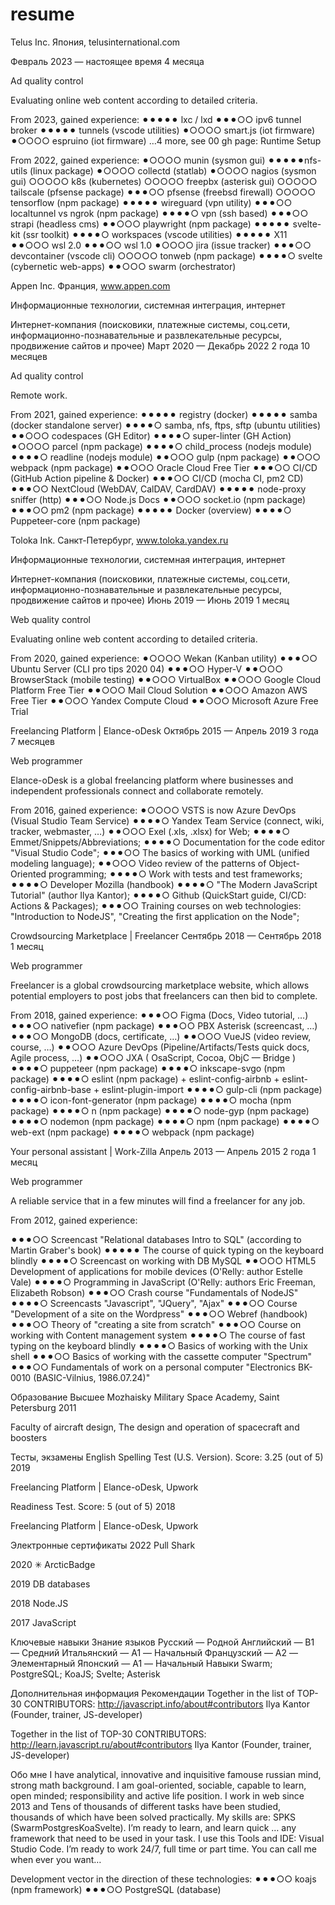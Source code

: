 # resume
Telus Inc.
Япония, telusinternational.com

Февраль 2023 — настоящее время 4 месяца

Ad quality control

Evaluating online web content according to detailed criteria.

From 2023, gained experience:
⚫︎⚫︎⚫︎⚫︎⚫︎ lxc / lxd
⚫︎⚫︎⚫︎○○ ipv6 tunnel broker 
⚫︎⚫︎⚫︎⚫︎⚫︎ tunnels (vscode utilities)
⚫︎○○○○ smart.js (iot firmware)
⚫︎○○○○ espruino (iot firmware)
…4 more, see 00 gh page: Runtime Setup 

From 2022, gained experience:
⚫︎○○○○ munin (sysmon gui)
⚫︎⚫︎⚫︎⚫︎⚫︎nfs-utils (linux package)
⚫︎○○○○ collectd (statlab)
⚫︎○○○○ nagios (sysmon gui)
○○○○○ k8s (kubernetes)
○○○○○ freepbx (asterisk gui)
○○○○○ tailscale (pfsense package)
⚫︎⚫︎⚫︎○○ pfsense (freebsd firewall)
○○○○○ tensorflow (npm package)
⚫︎⚫︎⚫︎⚫︎⚫︎ wireguard (vpn utility)
⚫︎⚫︎⚫︎○○ localtunnel vs ngrok (npm package)
⚫︎⚫︎⚫︎⚫︎○ vpn (ssh based)
⚫︎⚫︎⚫︎○○ strapi (headless cms)
⚫︎⚫︎○○○ playwright (npm package)
⚫︎⚫︎⚫︎⚫︎⚫︎ svelte-kit (ssr toolkit)
⚫︎⚫︎⚫︎⚫︎○ workspaces (vscode utilities)
⚫︎⚫︎⚫︎⚫︎⚫︎ X11
⚫︎⚫︎○○○ wsl 2.0
⚫︎⚫︎⚫︎○○ wsl 1.0
⚫︎○○○○ jira (issue tracker)
⚫︎⚫︎⚫︎○○ devcontainer (vscode cli)
○○○○○ tonweb (npm package)
⚫︎⚫︎⚫︎⚫︎○ svelte (cybernetic web-apps)
⚫︎⚫︎○○○ swarm (orchestrator)

Appen Inc.
Франция, www.appen.com

Информационные технологии, системная интеграция, интернет

Интернет-компания (поисковики, платежные системы, соц.сети, информационно-познавательные и развлекательные ресурсы, продвижение сайтов и прочее)
Март 2020 — Декабрь 2022 2 года 10 месяцев

Ad quality control

Remote work.

From 2021, gained experience:
⚫︎⚫︎⚫︎⚫︎⚫︎ registry (docker)
⚫︎⚫︎⚫︎⚫︎⚫︎ samba (docker standalone server)
⚫︎⚫︎⚫︎⚫︎○ samba, nfs, ftps, sftp (ubuntu utilities)
⚫︎⚫︎○○○ codespaces (GH Editor)
⚫︎⚫︎⚫︎⚫︎○ super-linter (GH Action)
⚫︎○○○○ parcel (npm package)
⚫︎⚫︎⚫︎⚫︎○ child_process (nodejs module)
⚫︎⚫︎⚫︎⚫︎○ readline (nodejs module)
⚫︎⚫︎○○○ gulp (npm package)
⚫︎⚫︎○○○ webpack (npm package)
⚫︎⚫︎○○○ Oracle Cloud Free Tier
⚫︎⚫︎⚫︎○○ CI/CD (GitHub Action pipeline & Docker)
⚫︎⚫︎⚫︎○○ CI/CD (mocha CI, pm2 CD)
⚫︎⚫︎⚫︎○○ NextCloud (WebDAV, CalDAV, CardDAV)
⚫︎⚫︎⚫︎⚫︎⚫︎ node-proxy sniffer (http)
⚫︎⚫︎⚫︎○○ Node.js Docs
⚫︎⚫︎○○○ socket.io (npm package)
⚫︎⚫︎⚫︎○○ pm2 (npm package)
⚫︎⚫︎⚫︎⚫︎⚫︎ Docker (overview)
⚫︎⚫︎⚫︎⚫︎○ Puppeteer-core (npm package)

Toloka Ink.
Санкт-Петербург, www.toloka.yandex.ru

Информационные технологии, системная интеграция, интернет

Интернет-компания (поисковики, платежные системы, соц.сети, информационно-познавательные и развлекательные ресурсы, продвижение сайтов и прочее)
Июнь 2019 — Июнь 2019 1 месяц

Web quality control

Evaluating online web content according to detailed criteria.

From 2020, gained experience:
⚫︎○○○○ Wekan (Kanban utility)
⚫︎⚫︎⚫︎○○ Ubuntu Server (CLI pro tips 2020 04) 
⚫︎⚫︎⚫︎○○ Hyper-V
⚫︎⚫︎○○○ BrowserStack (mobile testing)
⚫︎⚫︎○○○ VirtualBox
⚫︎⚫︎○○○ Google Cloud Platform Free Tier
⚫︎⚫︎○○○ Mail Cloud Solution
⚫︎⚫︎○○○ Amazon AWS Free Tier
⚫︎⚫︎○○○ Yandex Compute Cloud
⚫︎⚫︎○○○ Microsoft Azure Free Trial

Freelancing Platform | Elance-oDesk
Октябрь 2015 — Апрель 2019 3 года 7 месяцев

Web programmer

Elance-oDesk is a global freelancing platform where businesses and independent professionals connect and collaborate remotely.

From 2016, gained experience:
⚫︎○○○○ VSTS is now Azure DevOps (Visual Studio Team Service)
⚫︎⚫︎⚫︎⚫︎○ Yandex Team Service (connect, wiki, tracker, webmaster, …)
⚫︎⚫︎○○○ Exel (.xls, .xlsx) for Web; 
⚫︎⚫︎⚫︎⚫︎○ Emmet/Snippets/Abbreviations;
⚫︎⚫︎⚫︎⚫︎○ Documentation for the code editor "Visual Studio Code";
⚫︎⚫︎⚫︎○○ The basics of working with UML (unified modeling language);
⚫︎⚫︎○○○ Video review of the patterns of Object-Oriented programming;
⚫︎⚫︎⚫︎⚫︎○ Work with tests and test frameworks;
⚫︎⚫︎⚫︎⚫︎○ Developer Mozilla (handbook)
⚫︎⚫︎⚫︎⚫︎○ "The Modern JavaScript Tutorial" (author Ilya Kantor);
⚫︎⚫︎⚫︎⚫︎○ Github (QuickStart guide, CI/CD: Actions & Packages);
⚫︎⚫︎⚫︎○○ Training courses on web technologies: "Introduction to NodeJS", "Creating the first application on the Node";

Crowdsourcing Marketplace | Freelancer
Сентябрь 2018 — Сентябрь 2018 1 месяц

Web programmer

Freelancer is a global crowdsourcing marketplace website, which allows potential employers to post jobs that freelancers can then bid to complete.

From 2018, gained experience:
⚫︎⚫︎⚫︎○○ Figma (Docs, Video tutorial, …)
⚫︎⚫︎⚫︎○○ nativefier (npm package)
⚫︎⚫︎⚫︎○○ PBX Asterisk (screencast, …)
⚫︎⚫︎⚫︎○○ MongoDB (docs, certificate, …)
⚫︎⚫︎○○○ VueJS (video review, course, …)
⚫︎⚫︎○○○ Azure DevOps (Pipeline/Artifacts/Tests quick docs, Agile process, …)
⚫︎⚫︎○○○ JXA ( OsaScript, Cocoa, ObjC — Bridge )
⚫︎⚫︎⚫︎⚫︎○ puppeteer (npm package)
⚫︎⚫︎⚫︎⚫︎○ inkscape-svgo (npm package)
⚫︎⚫︎⚫︎⚫︎○ eslint (npm package) + eslint-config-airbnb + eslint-config-airbnb-base + eslint-plugin-import
⚫︎⚫︎⚫︎⚫︎○ gulp-cli (npm package)
⚫︎⚫︎⚫︎⚫︎○ icon-font-generator (npm package)
⚫︎⚫︎⚫︎⚫︎○ mocha (npm package)
⚫︎⚫︎⚫︎⚫︎○ n (npm package)
⚫︎⚫︎⚫︎⚫︎○ node-gyp (npm package)
⚫︎⚫︎⚫︎⚫︎○ nodemon (npm package)
⚫︎⚫︎⚫︎⚫︎○ npm (npm package)
⚫︎⚫︎⚫︎⚫︎○ web-ext (npm package)
⚫︎⚫︎⚫︎⚫︎○ webpack (npm package)

Your personal assistant | Work-Zilla
Апрель 2013 — Апрель 2015 2 года 1 месяц

Web programmer

A reliable service that in a few minutes will find a freelancer for any job.

From 2012, gained experience:

⚫︎⚫︎⚫︎○○ Screencast "Relational databases Intro to SQL" (according to Martin Graber's book)
⚫︎⚫︎⚫︎⚫︎⚫︎ The course of quick typing on the keyboard blindly
⚫︎⚫︎⚫︎⚫︎○ Screencast on working with DB MySQL
⚫︎⚫︎○○○ HTML5 Development of applications for mobile devices (O'Relly: author Estelle Vale)
⚫︎⚫︎⚫︎⚫︎○ Programming in JavaScript (O'Relly: authors Eric Freeman, Elizabeth Robson)
⚫︎⚫︎⚫︎○○ Crash course "Fundamentals of NodeJS"
⚫︎⚫︎⚫︎⚫︎○ Screencasts "Javascript", "JQuery", "Ajax"
⚫︎⚫︎⚫︎○○ Course "Development of a site on the Wordpress"
⚫︎⚫︎⚫︎○○ Webref (handbook)
⚫︎⚫︎⚫︎○○ Theory of "creating a site from scratch"
⚫︎⚫︎⚫︎○○ Course on working with Content management system
⚫︎⚫︎⚫︎⚫︎○ The course of fast typing on the keyboard blindly
⚫︎⚫︎⚫︎⚫︎○ Basics of working with the Unix shell
⚫︎⚫︎⚫︎○○ Basics of working with the cassette computer "Spectrum"
⚫︎⚫︎⚫︎○○ Fundamentals of work on a personal computer "Electronics BK-0010 (BASIC-Vilnius, 1986.07.24)"

Образование
Высшее
Mozhaisky Military Space Academy, Saint Petersburg
2011

Faculty of aircraft design, The design and operation of spacecraft and boosters

Тесты, экзамены
English Spelling Test (U.S. Version). Score: 3.25 (out of 5)
2019

Freelancing Platform | Elance-oDesk, Upwork

Readiness Test. Score: 5 (out of 5)
2018

Freelancing Platform | Elance-oDesk, Upwork

Электронные сертификаты
2022
Pull Shark

2020
✳︎ ArcticBadge

2019
DB databases

2018
Node.JS

2017
JavaScript

Ключевые навыки
Знание языков
Русский — Родной
Английский — B1 — Средний
Итальянский — A1 — Начальный
Французский — A2 — Элементарный
Японский — A1 — Начальный
Навыки
Swarm; PostgreSQL; KoaJS; Svelte; Asterisk

Дополнительная информация
Рекомендации
Together in the list of TOP-30 CONTRIBUTORS: http://javascript.info/about#contributors
Ilya Kantor (Founder, trainer, JS-developer)

Together in the list of TOP-30 CONTRIBUTORS: http://learn.javascript.ru/about#contributors
Ilya Kantor (Founder, trainer, JS-developer)

Обо мне
I have analytical, innovative and inquisitive famouse russian mind, strong math background. I am goal-oriented, sociable, capable to learn, open minded; responsibility and active life position. I work in web since 2013 and Tens of thousands of different tasks have been studied, thousands of which have been solved practically. My skills are: SPKS (SwarmPostgresKoaSvelte). I’m ready to learn, and learn quick … any framework that need to be used in your task. I use this Tools and IDE: Visual Studio Code. I’m ready to work 24/7, full time or part time. You can call me when ever you want…

Development vector in the direction of these technologies:
⚫︎⚫︎⚫︎○○ koajs (npm framework)
⚫︎⚫︎⚫︎○○ PostgreSQL (database)
